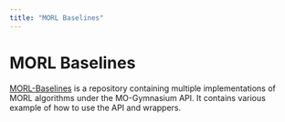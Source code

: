 ```yaml
---
title: "MORL Baselines"
---
```


# MORL Baselines

[MORL-Baselines](https://github.com/LucasAlegre/morl-baselines) is a repository containing multiple implementations of MORL algorithms under the MO-Gymnasium API. It contains various example of how to use the API and wrappers.
